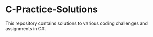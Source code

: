 # C-Practice-Solutions
This repository contains solutions to various coding challenges and assignments in C#.
